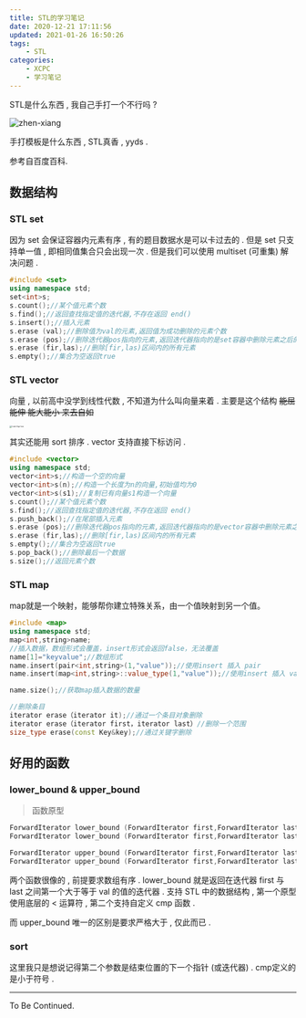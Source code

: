 ```yaml
---
title: STL的学习笔记
date: 2020-12-21 17:11:56
updated: 2021-01-26 16:50:26
tags:
	- STL
categories:
	- XCPC
    - 学习笔记
---
```


STL是什么东西 , 我自己手打一个不行吗 ?

<img src="https://img.inzamz.top/expression/zhen-xiang.gif" alt="zhen-xiang" div align=center/> 

手打模板是什么东西 , STL真香 , yyds . 

参考自百度百科.

<!-- more -->

## 数据结构

### STL set

因为 set 会保证容器内元素有序 , 有的题目数据水是可以卡过去的 . 但是 set 只支持单一值 , 即相同值集合只会出现一次 . 但是我们可以使用 multiset (可重集) 解决问题 .

```cpp
#include <set>
using namespace std;
set<int>s;
s.count();//某个值元素个数
s.find();//返回查找指定值的迭代器,不存在返回 end() 
s.insert();//插入元素
s.erase (val);//删除值为val的元素,返回值为成功删除的元素个数
s.erase (pos);//删除迭代器pos指向的元素,返回迭代器指向的是set容器中删除元素之后的第一个元素
s.erase (fir,las);//删除[fir,las)区间内的所有元素
s.empty();//集合为空返回true
```

### STL vector

向量 , 以前高中没学到线性代数 , 不知道为什么叫向量来着 . 主要是这个结构 ~~能屈能伸 能大能小 来去自如~~ 

<img src="https://img.inzamz.top/expression/i-am-lsp-too.jpg" alt="i-am-lsp-too" style="zoom:25%;" />

其实还能用 sort 排序 . vector 支持直接下标访问 . 

```cpp
#include <vector>
using namespace std;
vector<int>s;//构造一个空的向量
vector<int>s(n);//构造一个长度为n的向量,初始值均为0
vector<int>s(s1);//复制已有向量s1构造一个向量
s.count();//某个值元素个数
s.find();//返回查找指定值的迭代器,不存在返回 end() 
s.push_back();//在尾部插入元素
s.erase (pos);//删除迭代器pos指向的元素,返回迭代器指向的是vector容器中删除元素之后的第一个元素
s.erase (fir,las);//删除[fir,las)区间内的所有元素
s.empty();//集合为空返回true
s.pop_back();//删除最后一个数据
s.size();//返回元素个数
```

### STL map

map就是一个映射，能够帮你建立特殊关系，由一个值映射到另一个值。

```cpp
#include <map>
using namespace std;
map<int,string>name;
//插入数据，数组形式会覆盖，insert形式会返回false，无法覆盖
name[1]="keyvalue";//数组形式
name.insert(pair<int,string>(1,"value"));//使用insert 插入 pair
name.insert(map<int,string>::value_type(1,"value"));//使用insert 插入 value_type

name.size();//获取map插入数据的数量

//删除条目
iterator erase（iterator it);//通过一个条目对象删除
iterator erase（iterator first，iterator last）//删除一个范围
size_type erase(const Key&key);//通过关键字删除
```



## 好用的函数

### lower_bound & upper_bound

> 函数原型

```cpp
ForwardIterator lower_bound (ForwardIterator first,ForwardIterator last,const T& val);
ForwardIterator lower_bound (ForwardIterator first,ForwardIterator last,const T& val,Compare comp);

ForwardIterator upper_bound (ForwardIterator first,ForwardIterator last,const T& val)
ForwardIterator upper_bound (ForwardIterator first,ForwardIterator last,const T& val,Compare comp);
```

两个函数很像的 , 前提要求数组有序 . lower_bound 就是返回在迭代器 first 与 last 之间第一个大于等于 val 的值的迭代器 . 支持 STL 中的数据结构 , 第一个原型使用底层的 < 运算符 , 第二个支持自定义 cmp 函数 . 

而 upper_bound 唯一的区别是要求严格大于 , 仅此而已 . 

### sort

这里我只是想说记得第二个参数是结束位置的下一个指针 (或迭代器) . cmp定义的是小于符号 . 

---

To Be Continued.

<!-- Q.E.D. -->